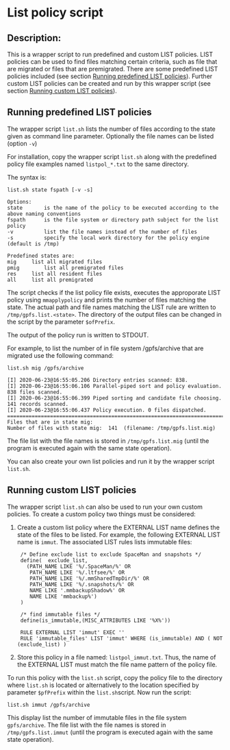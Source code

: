 # List policy script

## Description:

This is a wrapper script to run predefined and custom LIST policies. LIST policies can be used to find files matching certain criteria, such as file that are migrated or files that are premigrated. There are some predefined LIST policies included (see section [Running predefined LIST policies](#Running-predefined-LIST-policies)). Further custom LIST policies can be created and run by this wrapper script (see section [Running custom LIST policies](#Running-custom-LIST-policies)).


## Running predefined LIST policies

The wrapper script `list.sh` lists the number of files according to the state given as command line parameter. Optionally the file names can be listed (option `-v`)

For installation, copy the wrapper script `list.sh` along with the predefined policy file examples named `listpol_*.txt` to the same directory. 

The syntax is:

	list.sh state fspath [-v -s]
	
	Options:
	state		is the name of the policy to be executed according to the above naming conventions
    fspath		is the file system or directory path subject for the list policy
	-v			list the file names instead of the number of files
	-s 			specify the local work directory for the policy engine (default is /tmp)
	
	Predefined states are:
	mig		list all migrated files
	pmig		list all premigrated files
	res		list all resident files 
	all		list all premigrated 
	
The script checks if the list policy file exists, executes the approporate LIST policy using `mmapplypolicy` and prints the number of files matching the state. The actual path and file names matching the LIST rule are written to `/tmp/gpfs.list.<state>`. The directory of the output files can be changed in the script by the parameter `$ofPrefix`.

The output of the policy run is written to STDOUT.

For example, to list the number of in file system /gpfs/archive that are migrated use the following command:

	list.sh mig /gpfs/archive
	
	[I] 2020-06-23@16:55:05.206 Directory entries scanned: 838.
	[I] 2020-06-23@16:55:06.106 Parallel-piped sort and policy evaluation. 838 files scanned.
	[I] 2020-06-23@16:55:06.399 Piped sorting and candidate file choosing. 141 records scanned.
	[I] 2020-06-23@16:55:06.437 Policy execution. 0 files dispatched.
	==============================================================================
	Files that are in state mig:
	Number of files with state mig:  141  (filename: /tmp/gpfs.list.mig)


The file list with the file names is stored in `/tmp/gpfs.list.mig` (until the program is executed again with the same state operation).

You can also create your own list policies and run it by the wrapper script `list.sh`. 


## Running custom LIST policies

The wrapper script `list.sh` can also be used to run your own custom policies. To create a custom policy two things must be considered:

1. Create a custom list policy where the EXTERNAL LIST name defines the state of the files to be listed. For example, the following EXTERNAL LIST name is `immut`. The associated LIST rules lists immutable files:

		/* Define exclude list to exclude SpaceMan and snapshots */
		define(  exclude_list,
		  (PATH_NAME LIKE '%/.SpaceMan/%' OR 		
		   PATH_NAME LIKE '%/.ltfsee/%' OR 			
		   PATH_NAME LIKE '%/.mmSharedTmpDir/%' OR	
		   PATH_NAME LIKE '%/.snapshots/%' OR 		
		   NAME LIKE '.mmbackupShadow%' OR 			
		   NAME LIKE 'mmbackup%')					
		) 

		/* find immutable files */
		define(is_immutable,(MISC_ATTRIBUTES LIKE '%X%'))

		RULE EXTERNAL LIST 'immut' EXEC ''
		RULE 'immutable_files' LIST 'immut' WHERE (is_immutable) AND ( NOT (exclude_list) )


2. Store this policy in a file named: `listpol_immut.txt`. Thus, the name of the EXTERNAL LIST must match the file name pattern of the policy file. 


To run this policy with the `list.sh` script, copy the policy file to the directory where `list.sh` is located or alternatively to the location specified by parameter `$pfPrefix` within the `list.sh`script. Now run the script:

	list.sh immut /gpfs/archive


This display list the number of immutable files in the file system `gpfs/archive`. The file list with the file names is stored in `/tmp/gpfs.list.immut` (until the program is executed again with the same state operation).
